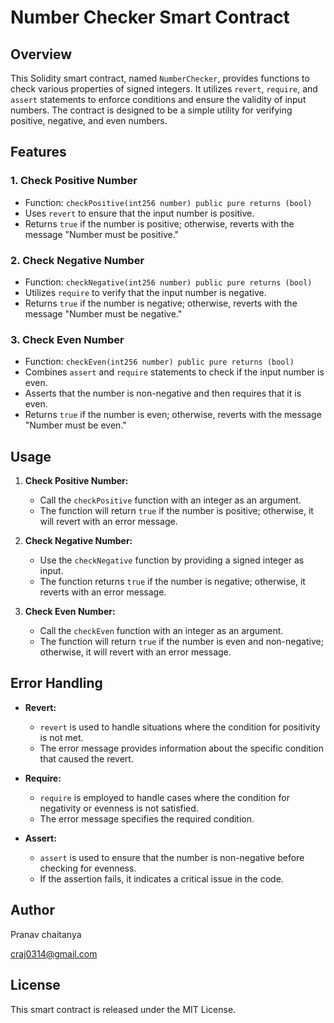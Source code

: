 # Number Checker Smart Contract

## Overview

This Solidity smart contract, named `NumberChecker`, provides functions to check various properties of signed integers. It utilizes `revert`, `require`, and `assert` statements to enforce conditions and ensure the validity of input numbers. The contract is designed to be a simple utility for verifying positive, negative, and even numbers.

## Features

### 1. Check Positive Number

- Function: `checkPositive(int256 number) public pure returns (bool)`
- Uses `revert` to ensure that the input number is positive.
- Returns `true` if the number is positive; otherwise, reverts with the message "Number must be positive."

### 2. Check Negative Number

- Function: `checkNegative(int256 number) public pure returns (bool)`
- Utilizes `require` to verify that the input number is negative.
- Returns `true` if the number is negative; otherwise, reverts with the message "Number must be negative."

### 3. Check Even Number

- Function: `checkEven(int256 number) public pure returns (bool)`
- Combines `assert` and `require` statements to check if the input number is even.
- Asserts that the number is non-negative and then requires that it is even.
- Returns `true` if the number is even; otherwise, reverts with the message "Number must be even."

## Usage

1. **Check Positive Number:**
   - Call the `checkPositive` function with an integer as an argument.
   - The function will return `true` if the number is positive; otherwise, it will revert with an error message.

2. **Check Negative Number:**
   - Use the `checkNegative` function by providing a signed integer as input.
   - The function returns `true` if the number is negative; otherwise, it reverts with an error message.

3. **Check Even Number:**
   - Call the `checkEven` function with an integer as an argument.
   - The function will return `true` if the number is even and non-negative; otherwise, it will revert with an error message.

## Error Handling

- **Revert:**
  - `revert` is used to handle situations where the condition for positivity is not met.
  - The error message provides information about the specific condition that caused the revert.

- **Require:**
  - `require` is employed to handle cases where the condition for negativity or evenness is not satisfied.
  - The error message specifies the required condition.

- **Assert:**
  - `assert` is used to ensure that the number is non-negative before checking for evenness.
  - If the assertion fails, it indicates a critical issue in the code.

## Author

Pranav chaitanya

craj0314@gmail.com

## License

This smart contract is released under the MIT License.

